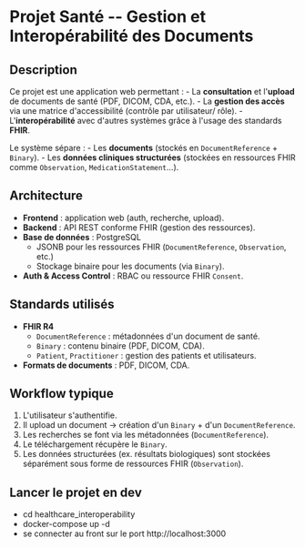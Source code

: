 # Projet Santé -- Gestion et Interopérabilité des Documents

## Description

Ce projet est une application web permettant : - La **consultation** et
l'**upload** de documents de santé (PDF, DICOM, CDA, etc.). - La
**gestion des accès** via une matrice d'accessibilité (contrôle par
utilisateur/ rôle). - L'**interopérabilité** avec d'autres systèmes
grâce à l'usage des standards **FHIR**.

Le système sépare : - Les **documents** (stockés en
`DocumentReference` + `Binary`). - Les **données cliniques structurées**
(stockées en ressources FHIR comme `Observation`,
`MedicationStatement`...).

## Architecture

-   **Frontend** : application web (auth, recherche, upload).
-   **Backend** : API REST conforme FHIR (gestion des ressources).
-   **Base de données** : PostgreSQL
    -   JSONB pour les ressources FHIR (`DocumentReference`,
        `Observation`, etc.)
    -   Stockage binaire pour les documents (via `Binary`).
-   **Auth & Access Control** : RBAC ou ressource FHIR `Consent`.

## Standards utilisés

-   **FHIR R4**
    -   `DocumentReference` : métadonnées d'un document de santé.
    -   `Binary` : contenu binaire (PDF, DICOM, CDA).
    -   `Patient`, `Practitioner` : gestion des patients et
        utilisateurs.
-   **Formats de documents** : PDF, DICOM, CDA.

## Workflow typique

1.  L'utilisateur s'authentifie.
2.  Il upload un document → création d'un `Binary` + d'un
    `DocumentReference`.
3.  Les recherches se font via les métadonnées (`DocumentReference`).
4.  Le téléchargement récupère le `Binary`.
5.  Les données structurées (ex. résultats biologiques) sont stockées
    séparément sous forme de ressources FHIR (`Observation`).

## Lancer le projet en dev

-   cd healthcare_interoperability
-   docker-compose up -d
-   se connecter au front sur le port http://localhost:3000
